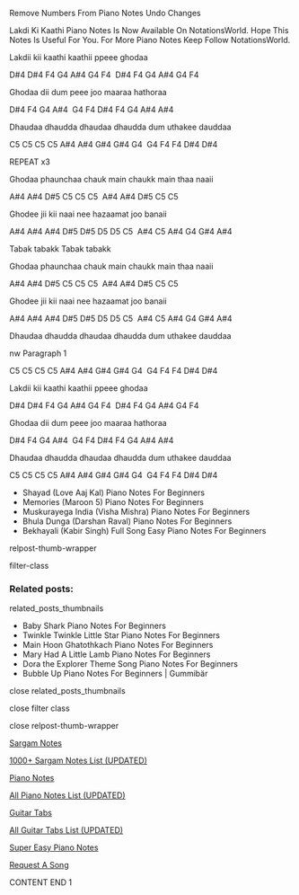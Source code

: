 
Remove Numbers From Piano Notes
Undo Changes

Lakdi Ki Kaathi Piano Notes Is Now Available On NotationsWorld. Hope This Notes Is Useful For You. For More Piano Notes Keep Follow NotationsWorld.

Lakdii kii kaathi kaathii ppeee ghodaa

D#4 D#4 F4 G4 A#4 G4 F4  D#4 F4 G4 A#4 G4 F4

Ghodaa dii dum peee joo maaraa hathoraa

D#4 F4 G4 A#4  G4 F4 D#4 F4 G4 A#4 A#4

Dhaudaa dhaudda dhaudaa dhaudda dum uthakee dauddaa

C5 C5 C5 C5 A#4 A#4 G#4 G#4 G4  G4 F4 F4 D#4 D#4

REPEAT x3

Ghodaa phaunchaa chauk main chaukk main thaa naaii

A#4 A#4 D#5 C5 C5 C5  A#4 A#4 D#5 C5 C5

Ghodee jii kii naai nee hazaamat joo banaii

A#4 A#4 A#4 D#5 D#5 D5 D5 C5  A#4 C5 A#4 G4 G#4 A#4

Tabak tabakk Tabak tabakk

Ghodaa phaunchaa chauk main chaukk main thaa naaii

A#4 A#4 D#5 C5 C5 C5  A#4 A#4 D#5 C5 C5

Ghodee jii kii naai nee hazaamat joo banaii

A#4 A#4 A#4 D#5 D#5 D5 D5 C5  A#4 C5 A#4 G4 G#4 A#4

Dhaudaa dhaudda dhaudaa dhaudda dum uthakee dauddaa

nw Paragraph 1

C5 C5 C5 C5 A#4 A#4 G#4 G#4 G4  G4 F4 F4 D#4 D#4

Lakdii kii kaathi kaathii ppeee ghodaa

D#4 D#4 F4 G4 A#4 G4 F4  D#4 F4 G4 A#4 G4 F4

Ghodaa dii dum peee joo maaraa hathoraa

D#4 F4 G4 A#4  G4 F4 D#4 F4 G4 A#4 A#4

Dhaudaa dhaudda dhaudaa dhaudda dum uthakee dauddaa

C5 C5 C5 C5 A#4 A#4 G#4 G#4 G4  G4 F4 F4 D#4 D#4

* Shayad (Love Aaj Kal) Piano Notes For Beginners
* Memories (Maroon 5) Piano Notes For Beginners
* Muskurayega India (Visha Mishra) Piano Notes For Beginners
* Bhula Dunga (Darshan Raval) Piano Notes For Beginners
* Bekhayali (Kabir Singh) Full Song Easy Piano Notes For Beginners

relpost-thumb-wrapper

filter-class

### Related posts:

related_posts_thumbnails

* Baby Shark Piano Notes For Beginners
* Twinkle Twinkle Little Star Piano Notes For Beginners
* Main Hoon Ghatothkach Piano Notes For Beginners
* Mary Had A Little Lamb Piano Notes For Beginners
* Dora the Explorer Theme Song Piano Notes For Beginners
* Bubble Up Piano Notes For Beginners | Gummibär

close related_posts_thumbnails

close filter class

close relpost-thumb-wrapper

[Sargam Notes](https://www.notationsworld.com/sargam-notes.html)

[1000+ Sargam Notes List (UPDATED)](https://www.notationsworld.com/all-songs-list-sargam-notes.html)

[Piano Notes](https://www.notationsworld.com/piano-notes.html)

[All Piano Notes List (UPDATED)](https://www.notationsworld.com/all-songs-list-piano-notes.html)

[Guitar Tabs](https://www.notationsworld.com/guitar-tabs.html)

[All Guitar Tabs List (UPDATED)](https://www.notationsworld.com/all-songs-list-guitar-tabs.html)

[Super Easy Piano Notes](https://studywall.in/)

[Request A Song](https://www.notationsworld.com/request-a-song.html)

CONTENT END 1

